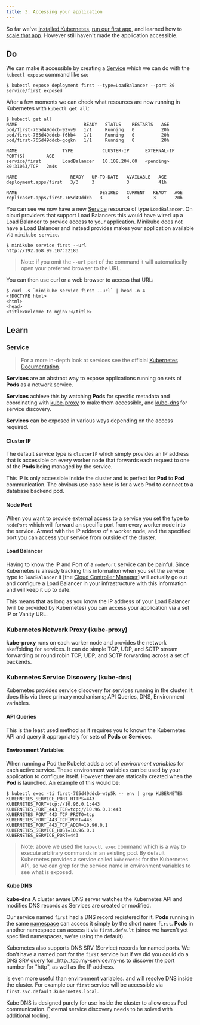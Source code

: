 ```yaml
---
title: 3. Accessing your application
---
```


So far we've [installed Kubernetes](/getting-started), [run our first app](/getting-started/1), and learned how to [scale that app](/getting-started/2). However still haven't made the application accessible.

## Do

We can make it accessible by creating a [Service](/glossary/#service) which we can do with the `kubectl expose` command like so:

```console
$ kubectl expose deployment first --type=LoadBalancer --port 80
service/first exposed
```

After a few moments we can check what resources are now running in Kubernetes with `kubectl get all`:

```console
$ kubectl get all
NAME                         READY   STATUS    RESTARTS   AGE
pod/first-765d49ddcb-92vv9   1/1     Running   0          20h
pod/first-765d49ddcb-f6hb4   1/1     Running   0          20h
pod/first-765d49ddcb-gcgkn   1/1     Running   0          20h

NAME                 TYPE           CLUSTER-IP      EXTERNAL-IP   PORT(S)        AGE
service/first        LoadBalancer   10.108.204.60   <pending>     80:31063/TCP   2m4s

NAME                    READY   UP-TO-DATE   AVAILABLE   AGE
deployment.apps/first   3/3     3            3           41h

NAME                               DESIRED   CURRENT   READY   AGE
replicaset.apps/first-765d49ddcb   3         3         3       20h
```

You can see we now have a new [Service](/glossary/#service) resource of type `LoadBalancer`. On cloud providers that support Load Balancers this would have wired up a Load Balancer to provide access to your application. Minikube does not have a Load Balancer and instead provides makes your application available via `minikube service`.

```console
$ minikube service first --url
http://192.168.99.107:32183
```

> Note: if you omit the `--url` part of the command it will automatically open your preferred browser to the URL.

You can then use curl or a web browser to access that URL:

```console
$ curl -s `minikube service first --url` | head -n 4
<!DOCTYPE html>
<html>
<head>
<title>Welcome to nginx!</title>
```

## Learn

### Service

> For a more in-depth look at services see the official [Kubernetes Documentation](https://kubernetes.io/docs/concepts/services-networking/service/).

**Services** are an abstract way to expose applications running on sets of **Pods** as a network service.

**Services** achieve this by watching **Pods** for specific metadata and coordinating with [kube-proxy](/glossary/#kube-proxy) to make them accessible, and [kube-dns](/glossary/#kube-dns) for service discovery.

**Services** can be exposed in various ways depending on the access required.

#### Cluster IP

The default service type is `clusterIP` which simply provides an IP address that is accessible on every worker node that forwards each request to one of the **Pods** being managed by the service.

This IP is only accessible inside the cluster and is perfect for **Pod** to **Pod** communication. The obvious use case here is for a web Pod to connect to a database backend pod.

#### Node Port

When you want to provide external access to a service you set the type to `nodePort` which will forward an specific port from every worker node into the service. Armed with the IP address of a worker node, and the specified port you can access your service from outside of the cluster.

#### Load Balancer

Having to know the IP and Port of a `nodePort` service can be painful. Since Kubernetes is already tracking this information when you set the service type to `loadBalancer` it [the [Cloud Controller Manager](/glossary/#cloud-controller-manager)] will actually go out and configure a Load Balancer in your infrastructure with this information and will keep it up to date.

This means that as long as you know the IP address of your Load Balancer (will be provided by Kubernetes) you can access your application via a set IP or Vanity URL.

### Kubernetes Network Proxy (kube-proxy)

**kube-proxy** runs on each worker node and provides the network skaffolding for services. It can do simple TCP, UDP, and SCTP stream forwarding or round robin TCP, UDP, and SCTP forwarding across a set of backends.

### Kubernetes Service Discovery (kube-dns)

Kubernetes provides service discovery for services running in the cluster. It does this via three primary mechanisms; API Queries, DNS, Environment variables.

#### API Queries

This is the least used method as it requires you to known the Kubernetes API and query it appropriately for sets of **Pods** or **Services**.

#### Environment Variables

When running a Pod the Kubelet adds a set of *environment variables* for each active service. These environment variables can be used by your application to configure itself. However they are statically created when the **Pod** is launched. An example of this would be:

```console
$ kubectl exec -ti first-765d49ddcb-wtp5k -- env | grep KUBERNETES
KUBERNETES_SERVICE_PORT_HTTPS=443
KUBERNETES_PORT=tcp://10.96.0.1:443
KUBERNETES_PORT_443_TCP=tcp://10.96.0.1:443
KUBERNETES_PORT_443_TCP_PROTO=tcp
KUBERNETES_PORT_443_TCP_PORT=443
KUBERNETES_PORT_443_TCP_ADDR=10.96.0.1
KUBERNETES_SERVICE_HOST=10.96.0.1
KUBERNETES_SERVICE_PORT=443
```

> Note: above we used the `kubectl exec` command which is a way to execute arbitrary commands in an existing pod. By default Kubernetes provides a service called `kubernetes` for the Kubernetes API, so we can grep for the service name in environment variables to see what is exposed.

#### Kube DNS

**kube-dns** A cluster aware DNS server watches the Kubernetes API and modifies DNS records as Services are created or modified.

Our service named `first` had a DNS record registered for it. **Pods** running in the same [namespace](/glossary/#namespace) can access it simply by the short name `first`. **Pods** in another namespace can access it via `first.default` (since we haven't yet specified namespaces, we're using the default).

Kubernetes also supports DNS SRV (Service) records for named ports. We don't have a named port for the `first` service but if we did you could do a DNS SRV query for _http._tcp.my-service.my-ns to discover the port number for "http", as well as the IP address.

is even more useful than environment variables. and will resolve DNS inside the cluster. For example our `first` service will be accessible via `first.svc.default.kubernetes.local`.

Kube DNS is designed purely for use inside the cluster to allow cross Pod communication. External service discovery needs to be solved with additional tooling.
